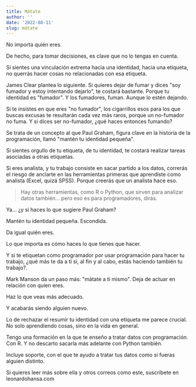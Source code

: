 ```yaml
---
title: Mátate
author: ''
date: '2022-08-11'
slug: mátate
---
```



No importa quién eres.

De hecho, para tomar decisiones, es clave que no lo tengas en cuenta.

Si sientes una vinculación extrema hacia una identidad, hacia una etiqueta, no querrás hacer cosas no relacionadas con esa etiqueta.

James Clear plantea lo siguiente. Si quieres dejar de fumar y dices "soy fumador y estoy intentando dejarlo", te costará bastante. Porque tu identidad es "fumador". Y los fumadores, fuman. Aunque lo estén dejando.

Si te insistes en que eres "no fumador", los cigarrillos esos para los que buscas excusas te resultarán cada vez más raros, porque un no-fumador no fuma. Y si dices ser no-fumador, ¿qué haces entonces fumando?


Se trata de un concepto al que Paul Graham, figura clave en la historia de la programación, llamó "mantén tu identidad pequeña".

Si sientes orgullo de tu etiqueta, de tu identidad, te costará realizar tareas asociadas a otras etiquetas.


Si eres analista, y tu trabajo consiste en sacar partido a los datos, correrás el riesgo de anclarte en las herramientas primeras que aprendiste como analista (Excel, quizá SPSS). Porque creerás que un analista hace eso.

> Hay otras herramientas, como R o Python, que sirven para analizar datos también... pero eso es para programadores, dirás.

Ya... ¿y si haces lo que sugiere Paul Graham?

Mantén tu identidad pequeña. Escondida.

Da igual quién eres.

Lo que importa es cómo haces lo que tienes que hacer.


Y si te etiquetan como programador por usar programación para hacer tu trabajo, ¿qué más te da a ti si, al fin y al cabo, estás haciendo también tu trabajo?.



Mark Manson da un paso más: "mátate a ti mismo". Deja de actuar en relación con quien eres.

Haz lo que veas más adecuado.

Y acabarás siendo alguien nuevo.

Lo de rechazar el resumir tu identidad con una etiqueta me parece crucial. No solo aprendiendo cosas, sino en la vida en general.

Tengo una formación en la que te enseño a tratar datos con programación. Con R. Y no descarto sacarla más adelante con Python también.

Incluye soporte, con el que te ayudo a tratar tus datos como si fueras alguien distinto.

Si quieres leer más sobre ella y otros correos como este, suscríbete en leonardohansa.com

